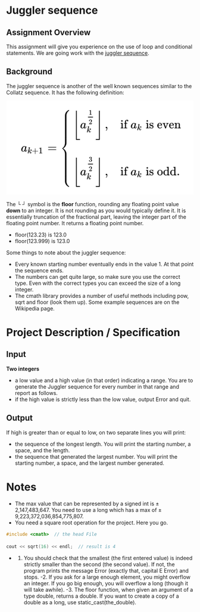 # Juggler sequence

## Assignment Overview

This assignment will give you experience on the use of loop and conditional statements. We are going work with the [juggler sequence](https://en.wikipedia.org/wiki/Juggler_sequence).

## Background

The juggler sequence is another of the well known sequences similar to the Collatz sequence. It has the following definition:

![](https://raw.githubusercontent.com/liutiantian233/CPP-Project/master/Proj02/proj02.png)

The └ ┘ symbol is the **floor** function, rounding any floating point value **down** to an integer. It is not rounding as you would typically define it. It is essentially truncation of the fractional part, leaving the integer part of the floating point number. It returns a floating point number.

- floor(123.23) is 123.0
- floor(123.999) is 123.0

Some things to note about the juggler sequence:

- Every known starting number eventually ends in the value 1. At that point the sequence ends.
- The numbers can get quite large, so make sure you use the correct type. Even with the correct types you can exceed the size of a long integer.
- The cmath library provides a number of useful methods including pow, sqrt and floor (look them up). Some example sequences are on the Wikipedia page.

# Project Description / Specification

## Input

**Two integers**

- a low value and a high value (in that order) indicating a range. You are to generate the Juggler sequence for every number in that range and report as follows.
- if the high value is strictly less than the low value, output Error and quit.

## Output

If high is greater than or equal to low, on two separate lines you will print:

- the sequence of the longest length. You will print the starting number, a space, and the length.
- the sequence that generated the largest number. You will print the starting number, a space, and the largest number generated.

# Notes

- The max value that can be represented by a signed int is ± 2,147,483,647. You need to use a long which has a max of ± 9,223,372,036,854,775,807.
- You need a square root operation for the project. Here you go.

```c++
#include <cmath>  // the head File

cout << sqrt(16) << endl;  // result is 4
```

- 1. You should check that the smallest (the first entered value) is indeed strictly smaller than the second (the second value). If not, the program prints the message Error (exactly that, capital E Error) and stops.
-2. If you ask for a large enough element, you might overflow an integer. If you go big enough, you will overflow a long (though it will take awhile).
-3. The floor function, when given an argument of a type double, returns a double. If you want to create a copy of a double as a long, use static_cast<long>(the_double).
